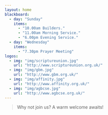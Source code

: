 ```yaml
---
layout: home
blackboard:
  - day: "Sunday"
    items:
      - "10.00am Builders."
      - "11.00am Morning Service."
      - "6.00pm Evening Service."
  - day: "Wednesday"
    items:
      - "7.30pm Prayer Meeting"
logos:
  - img: "img/scriptureunion.jpg"
    url: "http://www.scriptureunion.org.uk/"
  - img: "img/gbm.jpg"
    url: "http://www.gbm.org.uk/"
  - img: "img/affinity.jpg"
    url: "http://www.affinity.org.uk/"
  - img: "img/agbcse.jpg"
    url: "http://www.agbcse.org.uk/"
---
```


> Why not join us? A warm welcome awaits!
